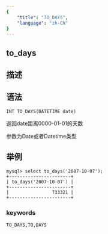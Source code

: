 ```yaml
---
{
    "title": "TO_DAYS",
    "language": "zh-CN"
}
---
```


## to_days
## 描述
## 语法

`INT TO_DAYS(DATETIME date)`


返回date距离0000-01-01的天数

参数为Date或者Datetime类型

## 举例

```
mysql> select to_days('2007-10-07');
+-----------------------+
| to_days('2007-10-07') |
+-----------------------+
|                733321 |
+-----------------------+
```

### keywords

    TO_DAYS,TO,DAYS
